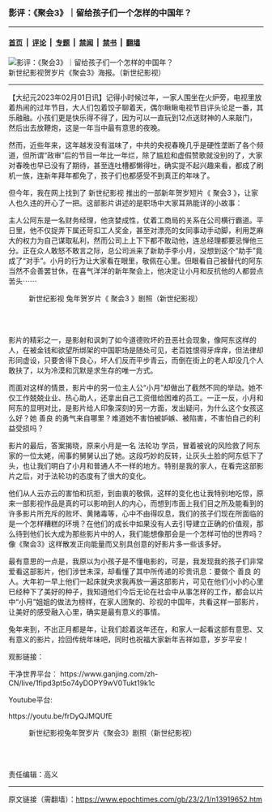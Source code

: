 ### 影评：《聚会3》｜留给孩子们一个怎样的中国年？

---

#### [首页](../../../..?n13919652) &nbsp;|&nbsp; [评论](../../../../../epoch-comment?n13919652) &nbsp;|&nbsp; [专题](../../../../../epoch-special?n13919652) &nbsp;|&nbsp; [禁闻](../../../../../epoch-news?n13919652) &nbsp;|&nbsp; [禁书](../../../../../books?n13919652) &nbsp;|&nbsp; [翻墙](https://github.com/gfw-breaker/nogfw/blob/master/README.md?n13919652)


<div><img alt="影评：《聚会3》｜留给孩子们一个怎样的中国年？" class="attachment-djy_600_400 size-djy_600_400 wp-post-image" src="https://i.epochtimes.com/assets/uploads/2023/01/id13914201-b39e5abc052676b787f97ceaa32c1ad4-600x400.jpg"/>
<div class="caption">
 新世纪影视贺岁片《聚会3》海报。（新世纪影视）
</div></div><hr/><div class="post_content" id="artbody" itemprop="articleBody">
 <!-- article content begin -->
 <p>
  【大纪元2023年02月01日讯】记得小时候过年，一家人围坐在火炉旁，电视里放着热闹的过年节目，大人们包着饺子聊着天，偶尔瞅瞅电视节目评头论足一番，其乐融融。小孩们更是快乐得不得了，因为可以一直玩到12点送财神的人来敲门，然后出去放鞭炮，这是一年当中最有意思的夜晚。
 </p>
 <p>
  然而，近些年来，这年越发没有滋味了，中共的央视春晚几乎是硬性垄断了各个频道，但所谓“政审”后的节目一年比一年烂，除了尴尬和虚假赞歌就没别的了，大家对春晚也早已没有了期待，甚至连吐槽都懒得吐，确实提不起兴趣来看，都成了刷机一族，连新年拜年都免了，孩子们也都感受不到真正的年味了。
 </p>
 <p>
  但今年，我在网上找到了
  <ok href="https://www.epochtimes.com/gb/tag/%E6%96%B0%E4%B8%96%E7%BA%AA%E5%BD%B1%E8%A7%86.html">
   新世纪影视
  </ok>
  推出的一部新年贺岁短片《
  <ok href="https://www.epochtimes.com/gb/tag/%E8%81%9A%E4%BC%9A3.html">
   聚会3
  </ok>
  》，让家人也久违的开心了一把。这部影片讲述的是职场中大家耳熟能详的小故事：
 </p>
 <p>
  主人公阿东是一名财务经理，他贪婪成性，仗着工商局的关系在公司横行霸道。平日里，他不仅捉弄下属还苛扣工人奖金，甚至对漂亮的女同事动手动脚，利用芝麻大的权力为自己谋取私利，然而公司上上下下都不敢动他，连总经理都要忌惮他三分。正在众人敢怒不敢言之际，总公司派来了新助手李小月，没想到这个“助手”竟成了“对手”。小月的行为让大家看在眼里，敬佩在心里。但眼看自己被替代的阿东当然不会善罢甘休，在喜气洋洋的新年聚会上，他决定让小月和反抗他的人都尝点苦头⋯⋯
 </p>
 <figure aria-describedby="caption-attachment-13919725" class="wp-caption aligncenter" id="attachment_13919725" style="width: 600px">
  <ok href="https://i.epochtimes.com/assets/uploads/2023/02/id13919725-2023-01-31_212055.jpg" target="_blank">
   <img alt="" class="size-large wp-image-13919725" src="https://i.epochtimes.com/assets/uploads/2023/02/id13919725-2023-01-31_212055-600x399.jpg"/>
  </ok>
  <br/><figcaption class="wp-caption-text" id="caption-attachment-13919725">
   <ok href="https://www.epochtimes.com/gb/tag/%E6%96%B0%E4%B8%96%E7%BA%AA%E5%BD%B1%E8%A7%86.html">
    新世纪影视
   </ok>
   兔年贺岁片《
   <ok href="https://www.epochtimes.com/gb/tag/%E8%81%9A%E4%BC%9A3.html">
    聚会3
   </ok>
   》剧照（新世纪影视）
  </figcaption><br/>
 </figure><br/>
 <p>
  影片的精彩之一，是影射和讽刺了如今道德败坏的丑恶社会现象，像阿东这样的人，在被金钱和欲望所绑架的中国职场是随处可见，老百姓恨得牙痒痒，但法律却形同虚设，只要舍得下良心，坏人们反而平步青云，而倒在街上的老人却没几个人敢扶了，以为冷漠和沉默是求生存的唯一方式。
 </p>
 <p>
  而面对这样的情景，影片中的另一位主人公“小月”却做出了截然不同的举动。她不仅工作兢兢业业、热心助人，还拿出自己工资借给困难的员工。一正一反，小月和阿东的显明对比，是影片给人印象深刻的另一方面，发出疑问，为什么这个女孩这么好？她
  <ok href="https://www.epochtimes.com/gb/tag/%E5%96%84%E8%89%AF.html">
   善良
  </ok>
  的勇气来自哪里？难道她不害怕被妒嫉、被陷害，不害怕自己的利益受损吗？
 </p>
 <p>
  影片的最后，答案揭晓，原来小月是一名
  <ok href="https://www.epochtimes.com/gb/tag/%E6%B3%95%E8%BD%AE%E5%8A%9F.html">
   法轮功
  </ok>
  学员，冒着被讹的风险救了阿东家的一位太姥，闹事的舅舅认出了她。这段巧妙的反转，让灰头土脸的阿东低下了头，也让我们明白了小月和普通人不一样的地方。特别是我的家人，在看完这部影片之后，对于法轮功的态度有了很大的变化。
 </p>
 <p>
  他们从人云亦云的害怕和抗拒，到由衷的敬佩，这样的变化也让我特别地吃惊，原来一部影视作品是真的可以影响到人的内心，而想到市面上我们目之所及能看到的许多影片所充斥的败坏、黄赌毒等，心中不由得叹息，我们的孩子们现在所面临的是一个怎样糟糕的环境？在他们的成长中如果没有人去引导建立正确的价值观，那么待到他们长大成为那些影片中的人，我们能想像那会是一个怎样可怕的世界吗？像《聚会3》这样散发正向能量而又别具创意的好影片多一些该多好。
 </p>
 <p>
  最有意思的一点是，我原以为小孩子是不懂电影的，可是，我发现我的孩子们非常爱看这部影片，他们涉世未深，却看懂了其中所传递的珍贵讯息：要做个
  <ok href="https://www.epochtimes.com/gb/tag/%E5%96%84%E8%89%AF.html">
   善良
  </ok>
  的人。大年初一早上他们一起床就央求我再放一遍这部影片，可见在他们小小的心里已经种下了美好的种子，我知道他们今后无论在社会中从事怎样的工作，都会以片中“小月”姐姐的做法为榜样，在家人团聚的、珍视的中国年，共看这样一部影片，让美好的感受融入心里，确实是最有意义的事情。
 </p>
 <p>
  兔年来到，不出正月都是年，让我们趁着这年还在，和家人一起看这部有意思、又有意义的影片，捡回传统年味吧，同时也祝福大家新年吉祥如意，岁岁平安！
 </p>
 <p>
  观影链接：
 </p>
 <p>
  干净世界平台：
  <ok href="https://www.ganjing.com/zh-CN/live/1fipd3pt5o74yDOPY9wV0Tukt19k1c">
   https://www.ganjing.com/zh-CN/live/1fipd3pt5o74yDOPY9wV0Tukt19k1c
  </ok>
 </p>
 <p>
  Youtube平台:
 </p>
 <p>
  <ok href="https://youtu.be/frDyQJMQUfE">
   https://youtu.be/frDyQJMQUfE
  </ok>
 </p>
 <figure aria-describedby="caption-attachment-13919728" class="wp-caption aligncenter" id="attachment_13919728" style="width: 581px">
  <ok href="https://i.epochtimes.com/assets/uploads/2023/02/id13919728-2023-01-31_213432.jpg" target="_blank">
   <img alt="" class="wp-image-13919728" src="https://i.epochtimes.com/assets/uploads/2023/02/id13919728-2023-01-31_213432.jpg"/>
  </ok>
  <br/><figcaption class="wp-caption-text" id="caption-attachment-13919728">
   新世纪影视兔年贺岁片《聚会3》剧照（新世纪影视）
  </figcaption><br/>
 </figure><br/>
 <p>
  责任编辑：高义
 </p>
 <!-- article content end -->
 <div id="below_article_ad">
 </div>
</div>


---

原文链接（需翻墙）：https://www.epochtimes.com/gb/23/2/1/n13919652.htm